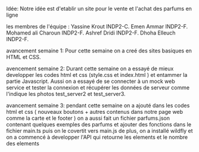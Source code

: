 Idée: Notre idée est d'etablir un site pour le vente et l'achat des parfums en ligne

les membres de l'équipe : 
Yassine Krout INDP2-C.
Emen Ammar INDP2-F.
Mohamed ali Charoun INDP2-F.
Ashref Dridi INDP2-F.
Dhoha Elleuch INDP2-F.

avancement semaine 1:
Pour cette semaine on a creé des sites basiques en HTML et CSS.

avencement semaine 2:
Durant cette semaine on a essayé de mieux developper les codes html et css (style.css et index.html ) et entammer la partie Javascript.
Aussi on a essayé de se connecter à un mock web service et tester la connexion et récupérer les données de serveur comme l'indique les photos test_server2 et test_server3.

avancement semaine 3:
pendant cette semaine on a ajouté dans les codes html et css ( nouveaux boutons + autres contenus dans notre page web comme la carte et le footer )
on a aussi fait un fichier parfums.json contenant quelques exemples des parfums et ajouter des fonctions dans le fichier main.ts puis on le covertit vers main.js 
de plus, on a installé wildfly et on a commencé à developper l'API qui retourne les elements et le nombre des elements

